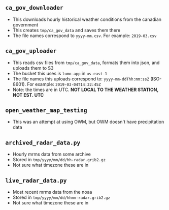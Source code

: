 ## `ca_gov_downloader`
* This downloads hourly historical weather conditions from the canadian government
* This creates `tmp/ca_gov_data` and saves them there
* The file names correspond to `yyyy-mm.csv`. For example: `2019-03.csv`

## `ca_gov_uploader`
* This reads csv files from `tmp/ca_gov_data`, formats them into json, and uploads them to S3
* The bucket this uses is `lumo-app` in `us-east-1`
* The file names this uploads correspond to: `yyyy-mm-ddThh:mm:ssZ` (ISO-8601). For example: `2019-03-04T14:32:45Z`
* Note: the times are in UTC. **NOT LOCAL TO THE WEATHER STATION, NOT EST. UTC**

## `open_weather_map_testing`
* This was an attempt at using OWM, but OWM doesn't have precipitation data

## `archived_radar_data.py`
* Hourly mrms data from some archive
* Stored in `tmp/yyyy/mm/dd/hh-radar.grib2.gz`
* Not sure what timezone these are in

## `live_radar_data.py`
* Most recent mrms data from the noaa
* Stored in `tmp/yyyy/mm/dd/hhmm-radar.grib2.gz`
* Not sure what timezone these are in
